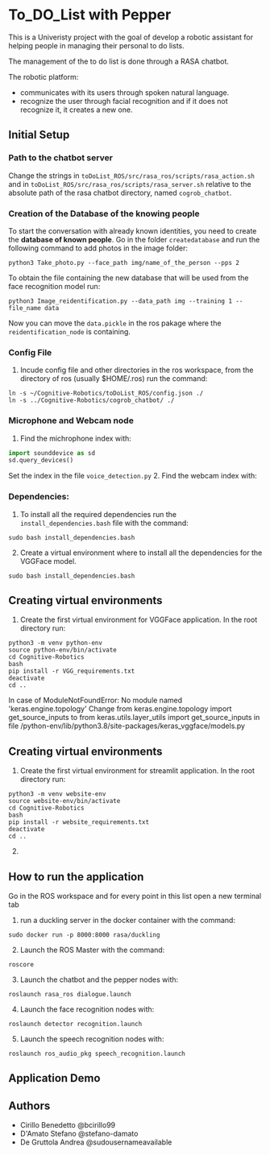 # To_DO_List with Pepper
This is a Univeristy project with the goal of develop a robotic assistant for helping people in managing their personal to do lists.

The management of the to do list is done through a RASA chatbot.
  
The robotic platform:
- communicates with its users through spoken natural language.
- recognize the user through facial recognition and if it does not recognize it, it creates a new one.

## Initial Setup

### Path to the chatbot server

Change the strings in `toDoList_ROS/src/rasa_ros/scripts/rasa_action.sh` and in `toDoList_ROS/src/rasa_ros/scripts/rasa_server.sh` relative to the absolute path of the rasa chatbot directory, named `cogrob_chatbot`.

### Creation of the Database of the knowing people

To start the conversation with already known identities, you need to create the **database of known people**. Go in the folder `createdatabase` and run the following command to add photos in the image folder:
```
python3 Take_photo.py --face_path img/name_of_the_person --pps 2
```
To obtain the file containing the new database that will be used from the face recognition model run:
```
python3 Image_reidentification.py --data_path img --training 1 --file_name data
```
Now you can move the `data.pickle` in the ros pakage where the `reidentification_node` is containing.

### Config File
1. Incude config file and other directories in the ros workspace, from the directory of ros (usually $HOME/.ros) run the command:
```
ln -s ~/Cognitive-Robotics/toDoList_ROS/config.json ./
ln -s ../Cognitive-Robotics/cogrob_chatbot/ ./
```

### Microphone and Webcam node
1. Find the michrophone index with:
```python
import sounddevice as sd
sd.query_devices()
```
Set the index in the file `voice_detection.py`
2. Find the webcam index with:

### Dependencies:

1. To install all the required dependencies run the `install_dependencies.bash` file with the command:
```
sudo bash install_dependencies.bash
```
2. Create a virtual environment where to install all the dependencies for the VGGFace model.
```
sudo bash install_dependencies.bash
```

## Creating virtual environments
1. Create the first virtual environment for VGGFace application. In the root directory run:
```
python3 -m venv python-env
source python-env/bin/activate
cd Cognitive-Robotics
bash
pip install -r VGG_requirements.txt
deactivate
cd ..
```

In case of ModuleNotFoundError: No module named 'keras.engine.topology'
Change from keras.engine.topology import get_source_inputs 
to from keras.utils.layer_utils import get_source_inputs
in file /python-env/lib/python3.8/site-packages/keras_vggface/models.py


## Creating virtual environments
1. Create the first virtual environment for streamlit application. In the root directory run:
```
python3 -m venv website-env
source website-env/bin/activate
cd Cognitive-Robotics
bash
pip install -r website_requirements.txt
deactivate
cd ..
```

2.

## How to run the application
Go in the ROS workspace and for every point in this list open a new terminal tab
1. run a duckling server in the docker container with the command:
```
sudo docker run -p 8000:8000 rasa/duckling
```
2. Launch the ROS Master with the command:
```
roscore
```
3. Launch the chatbot and the pepper nodes with:
```
roslaunch rasa_ros dialogue.launch
```
4. Launch the face recognition nodes with:
```
roslaunch detector recognition.launch
```
5. Launch the speech recognition nodes with:
```
roslaunch ros_audio_pkg speech_recognition.launch
```

## Application Demo

## Authors
- Cirillo Benedetto @bcirillo99
- D'Amato Stefano @stefano-damato
- De Gruttola Andrea @sudousernameavailable

